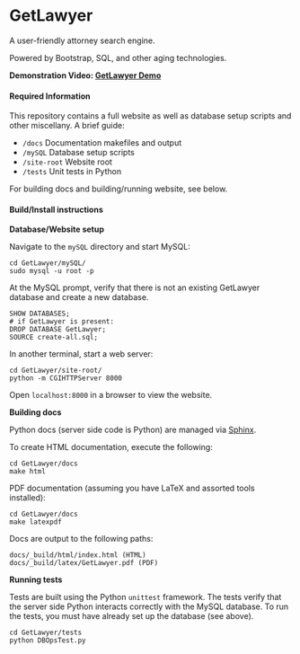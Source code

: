 # GetLawyer

A user-friendly attorney search engine.

Powered by Bootstrap, SQL, and other aging technologies.

**Demonstration Video: [GetLawyer Demo](https://youtu.be/JHXlqeFKfkc)**

#### Required Information

This repository contains a full website as well as database setup scripts and other miscellany. A brief guide:

- `/docs` Documentation makefiles and output
- `/mySQL` Database setup scripts
- `/site-root` Website root
- `/tests` Unit tests in Python

For building docs and building/running website, see below.

#### Build/Install instructions

**Database/Website setup**

Navigate to the `mySQL` directory and start MySQL:

    cd GetLawyer/mySQL/
    sudo mysql -u root -p

At the MySQL prompt, verify that there is not an existing GetLawyer database and create a new database.

    SHOW DATABASES;
    # if GetLawyer is present:
    DROP DATABASE GetLawyer;
    SOURCE create-all.sql;

In another terminal, start a web server:

    cd GetLawyer/site-root/
    python -m CGIHTTPServer 8000

Open `localhost:8000` in a browser to view the website.

**Building docs**

Python docs (server side code is Python) are managed via [Sphinx](http://www.sphinx-doc.org/).

To create HTML documentation, execute the following:

    cd GetLawyer/docs
    make html

PDF documentation (assuming you have LaTeX and assorted tools installed):

    cd GetLawyer/docs
    make latexpdf

Docs are output to the following paths:

    docs/_build/html/index.html (HTML)
    docs/_build/latex/GetLawyer.pdf (PDF)

**Running tests**

Tests are built using the Python `unittest` framework. The tests verify that the server side Python interacts correctly with the MySQL database. To run the tests, you must have already set up the database (see above).

    cd GetLawyer/tests
    python DBOpsTest.py

